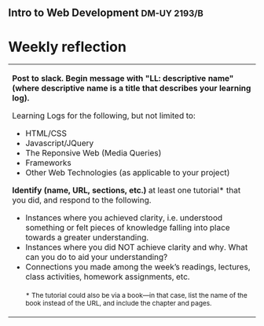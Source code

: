 ## Intro to Web Development <small>DM-UY 2193/B</small>

# Weekly reflection
<table>
<tr>
<td><p><b>Post to slack. Begin message with "LL: descriptive name" (where descriptive name is a title that describes your learning log).</b></p>
Learning Logs for the following, but not limited to: 
<ul>
<li>HTML/CSS</li>
<li>Javascript/JQuery</li>
<li>The Reponsive Web (Media Queries)</li>
<li>Frameworks</li>
<li>Other Web Technologies (as applicable to your project)</li>
</ul>

<b>Identify (name, URL, sections, etc.)</b> at least one tutorial* that you did, and respond to the following.
<ul>
<li>Instances where you achieved clarity, i.e. understood something or felt pieces of knowledge falling into place towards a greater understanding.</li>
<li>Instances where you did NOT achieve clarity and why. What can you do to aid your understanding?</li>
<li>Connections you made among the week’s readings, lectures, class activities, homework assignments, etc.</li>
<br/>
<small>* The tutorial could also be via a book—in that case, list the name of the book instead of the URL, and include the chapter and pages.</small>
</ul></td>
</tr>
</table>


